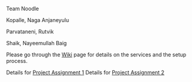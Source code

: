 Team Noodle

Kopalle, Naga Anjaneyulu

Parvataneni, Rutvik

Shaik, Nayeemullah Baig



Please go through the [Wiki](https://github.com/airavata-courses/Noodle/wiki) page for details on the services and the setup process.

Details for [Project Assignment 1](https://github.com/airavata-courses/Noodle/wiki)
Details for [Project Assignment 2](https://github.com/airavata-courses/Noodle/wiki/Assignment_2)

